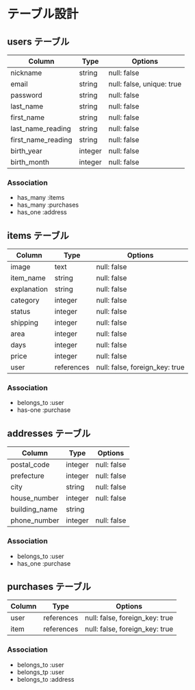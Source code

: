 # テーブル設計

## users テーブル

| Column             | Type    | Options     |
| ------------------ | ------- | ----------- |
| nickname           | string  | null: false |
| email              | string  | null: false, unique: true|
| password           | string  | null: false |
| last_name          | string  | null: false |
| first_name         | string  | null: false |
| last_name_reading  | string  | null: false |
| first_name_reading | string  | null: false |
| birth_year         | integer | null: false |
| birth_month        | integer | null: false |

### Association
- has_many :items
- has_many :purchases
- has_one :address


## items テーブル

| Column      | Type       | Options     |
| ----------- | ---------- | ----------- |
| image       | text       | null: false |
| item_name   | string     | null: false |
| explanation | string     | null: false |
| category    | integer    | null: false |
| status      | integer    | null: false |
| shipping    | integer    | null: false |
| area        | integer    | null: false |
| days        | integer    | null: false |
| price       | integer    | null: false |
| user        | references | null: false, foreign_key: true |

### Association
- belongs_to :user
- has-one :purchase

## addresses テーブル

| Column        | Type    | Options     |
| ------------- | ------- | ----------- |
| postal_code   | integer | null: false |
| prefecture    | integer | null: false |
| city          | string  | null: false |
| house_number  | integer | null: false |
| building_name | string  |             |
| phone_number  | integer | null: false |

### Association
- belongs_to :user
- has_one :purchase

## purchases テーブル

| Column  | Type       | Options                        |
| ------- | ---------- | ------------------------------ |
| user    | references | null: false, foreign_key: true |
| item    | references | null: false, foreign_key: true |

### Association
- belongs_to :user
- belongs_tp :user
- belongs_to :address
